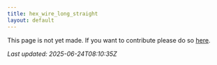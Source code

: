 ```yaml
---
title: hex_wire_long_straight
layout: default
---
```


This page is not yet made. If you want to contribute please do so [here](https://github.com/CrazyH2/Bigstone/blob/wiki/components/hex_wire_long_straight.md).

_Last updated: 2025-06-24T08:10:35Z_
